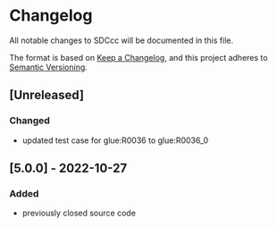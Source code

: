 # Changelog
All notable changes to SDCcc will be documented in this file.

The format is based on [Keep a Changelog](https://keepachangelog.com/en/1.0.0/),
and this project adheres to [Semantic Versioning](https://semver.org/spec/v2.0.0.html).

## [Unreleased]
### Changed
- updated test case for glue:R0036 to glue:R0036_0

## [5.0.0] - 2022-10-27
### Added
- previously closed source code
